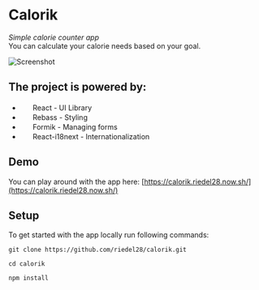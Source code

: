 # Calorik

_Simple calorie counter app_</br>
You can calculate your calorie needs based on your goal.

![Screenshot](https://abload.de/img/screenshot2021-02-07a5qjoj.png)

## The project is powered by:

- <img src="https://reactjs.org/logo-180x180.png" width="16" height="16">&nbsp;&nbsp;React - UI Library
- <img src="https://rebassjs.org/icon.png" width="16" height="16">&nbsp;&nbsp;Rebass - Styling
- <img src="https://formik.org/images/favicon.png" width="16" height="16">&nbsp;&nbsp;Formik - Managing forms
- <img src="https://gblobscdn.gitbook.com/spaces%2F-L9iS6WpW81N7RGRTQ-K%2Favatar.png" width="16" height="16">&nbsp;&nbsp;React-i18next - Internationalization

## Demo

You can play around with the app here: [https://calorik.riedel28.now.sh/](https://calorik.riedel28.now.sh/)

## Setup

To get started with the app locally run following commands:

```
git clone https://github.com/riedel28/calorik.git

cd calorik

npm install
```

